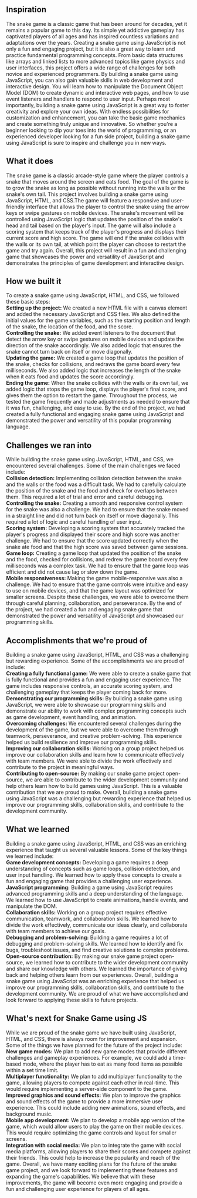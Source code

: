 ## Inspiration
The snake game is a classic game that has been around for decades, yet it remains a popular game to this day. Its simple yet addictive gameplay has captivated players of all ages and has inspired countless variations and adaptations over the years.
Creating a snake game using JavaScript is not only a fun and engaging project, but it is also a great way to learn and practice fundamental programming concepts. From basic data structures like arrays and linked lists to more advanced topics like game physics and user interfaces, this project offers a wide range of challenges for both novice and experienced programmers.
By building a snake game using JavaScript, you can also gain valuable skills in web development and interactive design. You will learn how to manipulate the Document Object Model (DOM) to create dynamic and interactive web pages, and how to use event listeners and handlers to respond to user input.
Perhaps most importantly, building a snake game using JavaScript is a great way to foster creativity and explore your own ideas. With endless possibilities for customization and enhancement, you can take the basic game mechanics and create something truly unique and innovative.
So whether you're a beginner looking to dip your toes into the world of programming, or an experienced developer looking for a fun side project, building a snake game using JavaScript is sure to inspire and challenge you in new ways.

## What it does
The snake game is a classic arcade-style game where the player controls a snake that moves around the screen and eats food. The goal of the game is to grow the snake as long as possible without running into the walls or the snake's own tail.
This project involves building a snake game using JavaScript, HTML, and CSS.The game will feature a responsive and user-friendly interface that allows the player to control the snake using the arrow keys or swipe gestures on mobile devices. The snake's movement will be controlled using JavaScript logic that updates the position of the snake's head and tail based on the player's input.
The game will also include a scoring system that keeps track of the player's progress and displays their current score and high score. The game will end if the snake collides with the walls or its own tail, at which point the player can choose to restart the game and try again.
Overall, this project will result in a fun and challenging game that showcases the power and versatility of JavaScript and demonstrates the principles of game development and interactive design.

## How we built it
To create a snake game using JavaScript, HTML, and CSS, we followed these basic steps:
<br>**Setting up the project:** We created a new HTML file with a canvas element and added the necessary JavaScript and CSS files. We also defined the initial values for the game variables, such as the starting position and length of the snake, the location of the food, and the score.
<br>**Controlling the snake:** We added event listeners to the document that detect the arrow key or swipe gestures on mobile devices and update the direction of the snake accordingly. We also added logic that ensures the snake cannot turn back on itself or move diagonally.
<br>**Updating the game:** We created a game loop that updates the position of the snake, checks for collisions, and redraws the game board every few milliseconds. We also added logic that increases the length of the snake when it eats food and updates the score accordingly.
<br>**Ending the game:** When the snake collides with the walls or its own tail, we added logic that stops the game loop, displays the player's final score, and gives them the option to restart the game.
Throughout the process, we tested the game frequently and made adjustments as needed to ensure that it was fun, challenging, and easy to use. By the end of the project, we had created a fully functional and engaging snake game using JavaScript and demonstrated the power and versatility of this popular programming language.

## Challenges we ran into
While building the snake game using JavaScript, HTML, and CSS, we encountered several challenges. Some of the main challenges we faced include:
<br>**Collision detection:** Implementing collision detection between the snake and the walls or the food was a difficult task. We had to carefully calculate the position of the snake and the food and check for overlaps between them. This required a lot of trial and error and careful debugging.
<br>**Controlling the snake:** Creating a smooth and responsive control system for the snake was also a challenge. We had to ensure that the snake moved in a straight line and did not turn back on itself or move diagonally. This required a lot of logic and careful handling of user input.
<br>**Scoring system:** Developing a scoring system that accurately tracked the player's progress and displayed their score and high score was another challenge. We had to ensure that the score updated correctly when the snake ate food and that the high score was saved between game sessions.
<br>**Game loop:** Creating a game loop that updated the position of the snake and the food, checked for collisions, and redrew the game board every few milliseconds was a complex task. We had to ensure that the game loop was efficient and did not cause lag or slow down the game.
<br>**Mobile responsiveness:** Making the game mobile-responsive was also a challenge. We had to ensure that the game controls were intuitive and easy to use on mobile devices, and that the game layout was optimized for smaller screens.
Despite these challenges, we were able to overcome them through careful planning, collaboration, and perseverance. By the end of the project, we had created a fun and engaging snake game that demonstrated the power and versatility of JavaScript and showcased our programming skills.

## Accomplishments that we're proud of
Building a snake game using JavaScript, HTML, and CSS was a challenging but rewarding experience. Some of the accomplishments we are proud of include:
<br>**Creating a fully functional game:** We were able to create a snake game that is fully functional and provides a fun and engaging user experience. The game includes responsive controls, an accurate scoring system, and challenging gameplay that keeps the player coming back for more.
<br>**Demonstrating our programming skills:** By building a snake game using JavaScript, we were able to showcase our programming skills and demonstrate our ability to work with complex programming concepts such as game development, event handling, and animation.
<br>**Overcoming challenges:** We encountered several challenges during the development of the game, but we were able to overcome them through teamwork, perseverance, and creative problem-solving. This experience helped us build resilience and improve our programming skills.
<br>**Improving our collaboration skills:** Working on a group project helped us improve our collaboration skills and learn how to communicate effectively with team members. We were able to divide the work effectively and contribute to the project in meaningful ways.
<br>**Contributing to open-source:** By making our snake game project open-source, we are able to contribute to the wider development community and help others learn how to build games using JavaScript. This is a valuable contribution that we are proud to make.
Overall, building a snake game using JavaScript was a challenging but rewarding experience that helped us improve our programming skills, collaboration skills, and contribute to the development community.

## What we learned
Building a snake game using JavaScript, HTML, and CSS was an enriching experience that taught us several valuable lessons. Some of the key things we learned include:
<br>**Game development concepts:** Developing a game requires a deep understanding of concepts such as game loops, collision detection, and user input handling. We learned how to apply these concepts to create a fun and engaging game that provides a challenging user experience.
<br>**JavaScript programming:** Building a game using JavaScript requires advanced programming skills and a deep understanding of the language. We learned how to use JavaScript to create animations, handle events, and manipulate the DOM.
<br>**Collaboration skills:** Working on a group project requires effective communication, teamwork, and collaboration skills. We learned how to divide the work effectively, communicate our ideas clearly, and collaborate with team members to achieve our goals.
<br>**Debugging and problem-solving:** Building a game requires a lot of debugging and problem-solving skills. We learned how to identify and fix bugs, troubleshoot issues, and find creative solutions to complex problems.
<br>**Open-source contribution:** By making our snake game project open-source, we learned how to contribute to the wider development community and share our knowledge with others. We learned the importance of giving back and helping others learn from our experiences.
Overall, building a snake game using JavaScript was an enriching experience that helped us improve our programming skills, collaboration skills, and contribute to the development community. We are proud of what we have accomplished and look forward to applying these skills to future projects.

## What's next for Snake Game using JS
While we are proud of the snake game we have built using JavaScript, HTML, and CSS, there is always room for improvement and expansion. Some of the things we have planned for the future of the project include:
<br>**New game modes:** We plan to add new game modes that provide different challenges and gameplay experiences. For example, we could add a time-based mode, where the player has to eat as many food items as possible within a set time limit.
<br>**Multiplayer functionality:** We plan to add multiplayer functionality to the game, allowing players to compete against each other in real-time. This would require implementing a server-side component to the game.
<br>**Improved graphics and sound effects:** We plan to improve the graphics and sound effects of the game to provide a more immersive user experience. This could include adding new animations, sound effects, and background music.
<br>**Mobile app development:** We plan to develop a mobile app version of the game, which would allow users to play the game on their mobile devices. This would require optimizing the game controls and layout for smaller screens.
<br>**Integration with social media:** We plan to integrate the game with social media platforms, allowing players to share their scores and compete against their friends. This could help to increase the popularity and reach of the game.
Overall, we have many exciting plans for the future of the snake game project, and we look forward to implementing these features and expanding the game's capabilities. We believe that with these improvements, the game will become even more engaging and provide a fun and challenging user experience for players of all ages.
